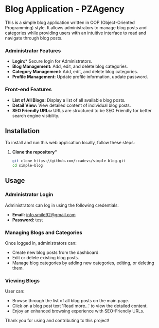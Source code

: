 # Blog Application - PZAgency

This is a simple blog application written in OOP (Object-Oriented Programming) style. It allows administrators to manage blog posts and categories while providing users with an intuitive interface to read and navigate through blog posts.

### Administrator Features
- **Login:*** Secure login for Administrators.
- **Blog Management:** Add, edit, and delete blog categories.
- **Category Management:** Add, edit, and delete blog categories.
- **Profile Management:** Update profile information, update password.

### Front-end Features
- **List of All Blogs:** Display a list of all available blog posts.
- **Detail View:** View detailed content of individual blog posts.
- **SEO Friendly URLs:** URLs are structured to be SEO Friendly for better search engine visibility.

## Installation

To install and run this web application locally, follow these steps:

1. **Clone the repository"**
   ```bash
   git clone https://github.com/ccadevs/simple-blog.git
   cd simple-blog
   ```
## Usage

### Administrator Login
Administrators can log in using the following credentials:
- **Email:** info.smile92@gmail.com
- **Password:** test

### Managing Blogs and Categories
Once logged in, administrators can:
- Create new blog posts from the dashboard.
- Edit or delete existing blog posts.
- Manage blog categories by adding new categories, editing, or deleting them.

### Viewing Blogs
User can:
- Browse through the list of all blog posts on the main page.
- Click on a blog post text 'Read more...' to view the detailed content.
- Enjoy an enhanced browsing experience with SEO-Friendly URLs.

Thank you for using and contributing to this project!

